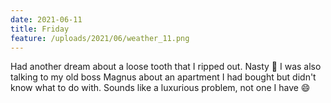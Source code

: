 ```yaml
---
date: 2021-06-11
title: Friday
feature: /uploads/2021/06/weather_11.png
---
```


Had another dream about a loose tooth that I ripped out. Nasty 🙊 I was also talking to my old boss Magnus about an apartment I had bought but didn't know what to do with. Sounds like a luxurious problem, not one I have 😄
